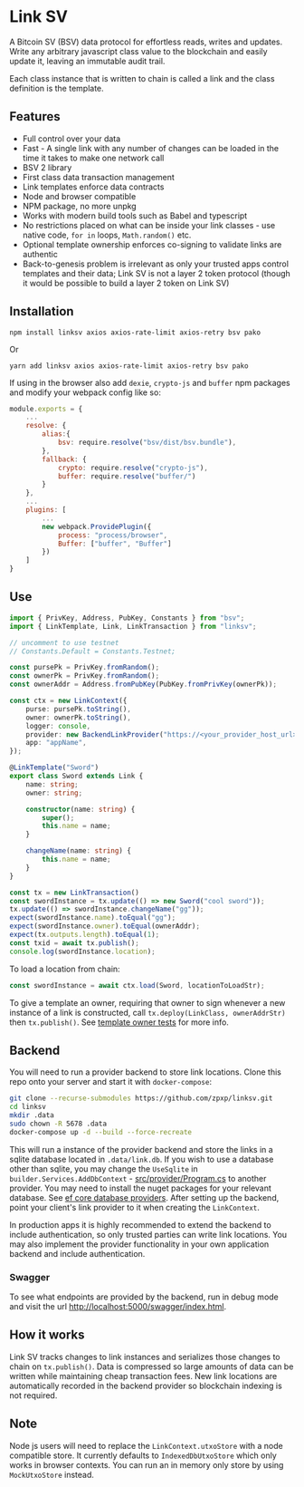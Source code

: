 # Link SV

A Bitcoin SV (BSV) data protocol for effortless reads, writes and updates. Write any arbitrary javascript class value to the blockchain and easily update it, leaving an immutable audit trail. 

Each class instance that is written to chain is called a link and the class definition is the template.

## Features

- Full control over your data
- Fast - A single link with any number of changes can be loaded in the time it takes to make one network call
- BSV 2 library
- First class data transaction management
- Link templates enforce data contracts
- Node and browser compatible
- NPM package, no more unpkg
- Works with modern build tools such as Babel and typescript
- No restrictions placed on what can be inside your link classes - use native code, `for in` loops, `Math.random()` etc.
- Optional template ownership enforces co-signing to validate links are authentic
- Back-to-genesis problem is irrelevant as only your trusted apps control templates and their data; Link SV is not a layer 2 token protocol (though it would be possible to build a layer 2 token on Link SV)

## Installation

```
npm install linksv axios axios-rate-limit axios-retry bsv pako
```
Or
```
yarn add linksv axios axios-rate-limit axios-retry bsv pako
```

If using in the browser also add `dexie`, `crypto-js` and `buffer` npm packages and modify your webpack config like so:

```js
module.exports = {
	...
	resolve: {
		alias:{
			bsv: require.resolve("bsv/dist/bsv.bundle"),
		},
		fallback: {
			crypto: require.resolve("crypto-js"),
			buffer: require.resolve("buffer/")
		}
	},
	...
	plugins: [
		...
		new webpack.ProvidePlugin({
			process: "process/browser",
			Buffer: ["buffer", "Buffer"]
		})
	]
}
```

## Use

``` ts
import { PrivKey, Address, PubKey, Constants } from "bsv";
import { LinkTemplate, Link, LinkTransaction } from "linksv";

// uncomment to use testnet
// Constants.Default = Constants.Testnet;

const pursePk = PrivKey.fromRandom();
const ownerPk = PrivKey.fromRandom();
const ownerAddr = Address.fromPubKey(PubKey.fromPrivKey(ownerPk));

const ctx = new LinkContext({
	purse: pursePk.toString(),
	owner: ownerPk.toString(),
	logger: console,
	provider: new BackendLinkProvider("https://<your_provider_host_url>[:port]"),
	app: "appName",
});

@LinkTemplate("Sword")
export class Sword extends Link {
	name: string;
	owner: string;

	constructor(name: string) {
		super();
		this.name = name;
	}

	changeName(name: string) {
		this.name = name;
	}
}

const tx = new LinkTransaction()
const swordInstance = tx.update(() => new Sword("cool sword"));
tx.update(() => swordInstance.changeName("gg"));
expect(swordInstance.name).toEqual("gg");
expect(swordInstance.owner).toEqual(ownerAddr);
expect(tx.outputs.length).toEqual(1);
const txid = await tx.publish();
console.log(swordInstance.location);

```

To load a location from chain:

```ts
const swordInstance = await ctx.load(Sword, locationToLoadStr);
```

To give a template an owner, requiring that owner to sign whenever a new instance of a link is constructed, call `tx.deploy(LinkClass, ownerAddrStr)` then `tx.publish()`. See [template owner tests](src/linksv/__tests__/TemplateOwner.test.ts) for more info.

## Backend

You will need to run a provider backend to store link locations. Clone this repo onto your server and start it with `docker-compose`:

``` bash
git clone --recurse-submodules https://github.com/zpxp/linksv.git
cd linksv
mkdir .data
sudo chown -R 5678 .data
docker-compose up -d --build --force-recreate
```

This will run a instance of the provider backend and store the links in a sqlite database located in `.data/link.db`.
If you wish to use a database other than sqlite, you may change the `UseSqlite` in `builder.Services.AddDbContext` - [src/provider/Program.cs](src/provider/Program.cs) to another provider. You may need to install the nuget packages for your relevant database. See [ef core database providers](https://docs.microsoft.com/en-us/ef/core/providers/?tabs=dotnet-core-cli). After setting up the backend, point your client's link provider to it when creating the `LinkContext`.

In production apps it is highly recommended to extend the backend to include authentication, so only trusted parties can write link locations. You may also implement the provider functionality in your own application backend and  include authentication.

### Swagger
To see what endpoints are provided by the backend, run in debug mode and visit the url [http://localhost:5000/swagger/index.html](http://localhost:5000/swagger/index.html). 

## How it works
Link SV tracks changes to link instances and serializes those changes to chain on `tx.publish()`. Data is compressed so large amounts of data can be written while maintaining cheap transaction fees. New link locations are automatically recorded in the backend provider so blockchain indexing is not required.

## Note
Node js users will need to replace the `LinkContext.utxoStore` with a node compatible store. It currently defaults to `IndexedDbUtxoStore` which only works in browser contexts. You can run an in memory only store by using `MockUtxoStore` instead.